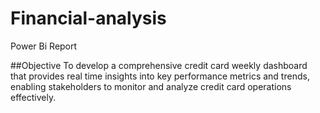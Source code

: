 # Financial-analysis
Power Bi Report

##Objective
To develop a comprehensive credit card weekly dashboard that provides real time insights into key performance metrics and trends, enabling stakeholders to monitor and analyze credit card operations effectively.


